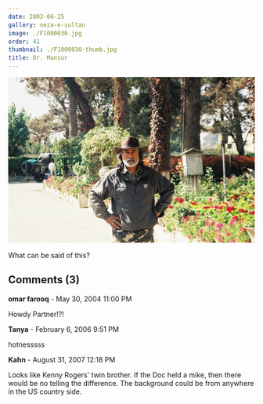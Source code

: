 ```yaml
---
date: 2003-06-25
gallery: neza-e-sultan
image: ./F1000030.jpg
order: 41
thumbnail: ./F1000030-thumb.jpg
title: Dr. Mansur
---
```


![Dr. Mansur](./F1000030.jpg)

What can be said of this?

<div id="comments">

## Comments (3)

<div id="comment">

**omar farooq** - May 30, 2004 11:00 PM

Howdy Partner!?!

</div>

<div id="comment">

**Tanya** - February  6, 2006  9:51 PM

hotnesssss

</div>

<div id="comment">

**Kahn** - August 31, 2007 12:18 PM

Looks like Kenny Rogers' twin brother. If the Doc held a mike, then there would be no telling the difference. The background could be from anywhere in the US country side.

</div>

</div>